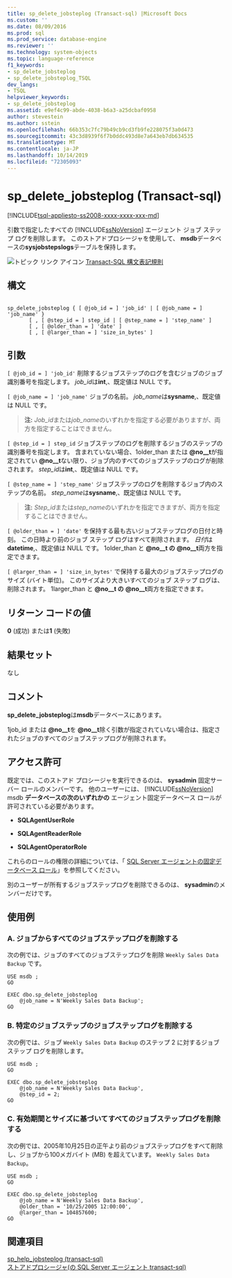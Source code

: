 ```yaml
---
title: sp_delete_jobsteplog (Transact-sql) |Microsoft Docs
ms.custom: ''
ms.date: 08/09/2016
ms.prod: sql
ms.prod_service: database-engine
ms.reviewer: ''
ms.technology: system-objects
ms.topic: language-reference
f1_keywords:
- sp_delete_jobsteplog
- sp_delete_jobsteplog_TSQL
dev_langs:
- TSQL
helpviewer_keywords:
- sp_delete_jobsteplog
ms.assetid: e9ef4c99-abde-4038-b6a3-a25dcbaf0958
author: stevestein
ms.author: sstein
ms.openlocfilehash: 66b353c7fc79b49cb9cd3fb9fe228075f3a0d473
ms.sourcegitcommit: 43c3d8939f6f7b0ddc493d8e7a643eb7db634535
ms.translationtype: MT
ms.contentlocale: ja-JP
ms.lasthandoff: 10/14/2019
ms.locfileid: "72305093"
---
```

# <a name="sp_delete_jobsteplog-transact-sql"></a>sp_delete_jobsteplog (Transact-sql)
[!INCLUDE[tsql-appliesto-ss2008-xxxx-xxxx-xxx-md](../../includes/tsql-appliesto-ss2008-xxxx-xxxx-xxx-md.md)]

  引数で指定したすべての [!INCLUDE[ssNoVersion](../../includes/ssnoversion-md.md)] エージェント ジョブ ステップ ログを削除します。 このストアドプロシージャを使用して、 **msdb**データベースの**sysjobstepslogs**テーブルを保持します。  
  
  
 ![トピック リンク アイコン](../../database-engine/configure-windows/media/topic-link.gif "トピック リンク アイコン") [Transact-SQL 構文表記規則](../../t-sql/language-elements/transact-sql-syntax-conventions-transact-sql.md)  
  
## <a name="syntax"></a>構文  
  
```  
  
sp_delete_jobsteplog { [ @job_id = ] 'job_id' | [ @job_name = ] 'job_name' }  
       [ , [ @step_id = ] step_id | [ @step_name = ] 'step_name' ]  
       [ , [ @older_than = ] 'date' ]  
       [ , [ @larger_than = ] 'size_in_bytes' ]  
```  
  
## <a name="arguments"></a>引数  
`[ @job_id = ] 'job_id'` 削除するジョブステップのログを含むジョブのジョブ識別番号を指定します。 *job_id*は**int**,、既定値は NULL です。  
  
`[ @job_name = ] 'job_name'` ジョブの名前。 *job_name*は**sysname**,、既定値は NULL です。  
  
> **注:** *Job_id*または*job_name*のいずれかを指定する必要がありますが、両方を指定することはできません。  
  
`[ @step_id = ] step_id` ジョブステップのログを削除するジョブのステップの識別番号を指定します。 含まれていない場合、1older_than または **@no__t**が指定されてい **@no__t**ない限り、ジョブ内のすべてのジョブステップのログが削除されます。 *step_id*は**int**,、既定値は NULL です。  
  
`[ @step_name = ] 'step_name'` ジョブステップのログを削除するジョブ内のステップの名前。 *step_name*は**sysname**,、既定値は NULL です。  
  
> **注:** *Step_id*または*step_name*のいずれかを指定できますが、両方を指定することはできません。  
  
`[ @older_than = ] 'date'` を保持する最も古いジョブステップログの日付と時刻。 この日時より前のジョブ ステップ ログはすべて削除されます。 *日付*は**datetime**,、既定値は NULL です。 1older_than と **@no__t の** **@no__t**両方を指定できます。  
  
`[ @larger_than = ] 'size_in_bytes'` で保持する最大のジョブステップログのサイズ (バイト単位)。 このサイズより大きいすべてのジョブ ステップ ログは、削除されます。 1larger_than と **@no__t の** **@no__t**両方を指定できます。  
  
## <a name="return-code-values"></a>リターン コードの値  
 **0** (成功) または**1** (失敗)  
  
## <a name="result-sets"></a>結果セット  
 なし  
  
## <a name="remarks"></a>コメント  
 **sp_delete_jobsteplog**は**msdb**データベースにあります。  
  
 1job_id または **@no__t**を **@no__t**除く引数が指定されていない場合は、指定されたジョブのすべてのジョブステップログが削除されます。  
  
## <a name="permissions"></a>アクセス許可  
 既定では、このストアド プロシージャを実行できるのは、 **sysadmin** 固定サーバー ロールのメンバーです。 他のユーザーには、 [!INCLUDE[ssNoVersion](../../includes/ssnoversion-md.md)] msdb **データベースの次のいずれかの** エージェント固定データベース ロールが許可されている必要があります。  
  
-   **SQLAgentUserRole**  
  
-   **SQLAgentReaderRole**  
  
-   **SQLAgentOperatorRole**  
  
 これらのロールの権限の詳細については、「 [SQL Server エージェントの固定データベース ロール](../../ssms/agent/sql-server-agent-fixed-database-roles.md)」を参照してください。  
  
 別のユーザーが所有するジョブステップログを削除できるのは、 **sysadmin**のメンバーだけです。  
  
## <a name="examples"></a>使用例  
  
### <a name="a-removing-all-job-step-logs-from-a-job"></a>A. ジョブからすべてのジョブステップログを削除する  
 次の例では、ジョブのすべてのジョブステップログを削除 `Weekly Sales Data Backup` です。  
  
```  
USE msdb ;  
GO  
  
EXEC dbo.sp_delete_jobsteplog  
    @job_name = N'Weekly Sales Data Backup';  
GO  
```  
  
### <a name="b-removing-the-job-step-log-for-a-particular-job-step"></a>B. 特定のジョブステップのジョブステップログを削除する  
 次の例では、ジョブ `Weekly Sales Data Backup` のステップ 2 に対するジョブ ステップ ログを削除します。  
  
```  
USE msdb ;  
GO  
  
EXEC dbo.sp_delete_jobsteplog  
    @job_name = N'Weekly Sales Data Backup',  
    @step_id = 2;  
GO  
```  
  
### <a name="c-removing-all-job-step-logs-based-on-age-and-size"></a>C. 有効期間とサイズに基づいてすべてのジョブステップログを削除する  
 次の例では、2005年10月25日の正午より前のジョブステップログをすべて削除し、ジョブから100メガバイト (MB) を超えています。 `Weekly Sales Data Backup`。  
  
```  
USE msdb ;  
GO  
  
EXEC dbo.sp_delete_jobsteplog  
    @job_name = N'Weekly Sales Data Backup',  
    @older_than = '10/25/2005 12:00:00',  
    @larger_than = 104857600;  
GO  
```  
  
## <a name="see-also"></a>関連項目  
 [sp_help_jobsteplog &#40;transact-sql&#41;](../../relational-databases/system-stored-procedures/sp-help-jobsteplog-transact-sql.md)   
 [ストアドプロシージャ&#40;の SQL Server エージェント transact-sql&#41;](../../relational-databases/system-stored-procedures/sql-server-agent-stored-procedures-transact-sql.md)  
  
  
